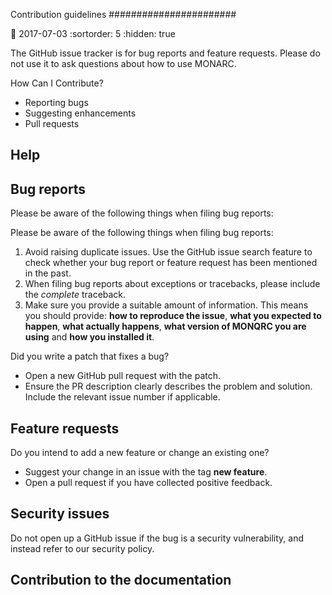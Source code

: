 Contribution guidelines
#######################

:date: 2017-07-03
:sortorder: 5
:hidden: true


The GitHub issue tracker is for bug reports and feature requests.
Please do not use it to ask questions about how to use MONARC.

How Can I Contribute?
* Reporting bugs
* Suggesting enhancements
* Pull requests


## Help

## Bug reports

Please be aware of the following things when filing bug reports:

Please be aware of the following things when filing bug reports:

1. Avoid raising duplicate issues. Use the GitHub issue search feature
   to check whether your bug report or feature request has been mentioned in
   the past.
2. When filing bug reports about exceptions or tracebacks, please include the
   *complete* traceback.
3. Make sure you provide a suitable amount of information. This
   means you should provide: **how to reproduce the issue**,
   **what you expected to happen**, **what actually happens**,
   **what version of MONQRC you are using** and  **how you installed it**.

Did you write a patch that fixes a bug?

* Open a new GitHub pull request with the patch.
* Ensure the PR description clearly describes the problem and solution.
  Include the relevant issue number if applicable.



## Feature requests

Do you intend to add a new feature or change an existing one?

* Suggest your change in an issue with the tag **new feature**.
* Open a pull request if you have collected positive feedback.




## Security issues

Do not open up a GitHub issue if the bug is a security vulnerability,
and instead refer to our security policy.


## Contribution to the documentation
